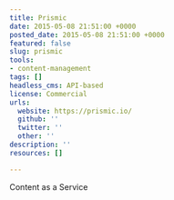 ```yaml
---
title: Prismic
date: 2015-05-08 21:51:00 +0000
posted_date: 2015-05-08 21:51:00 +0000
featured: false
slug: prismic
tools:
- content-management
tags: []
headless_cms: API-based
license: Commercial
urls:
  website: https://prismic.io/
  github: ''
  twitter: ''
  other: ''
description: ''
resources: []

---
```

Content as a Service
